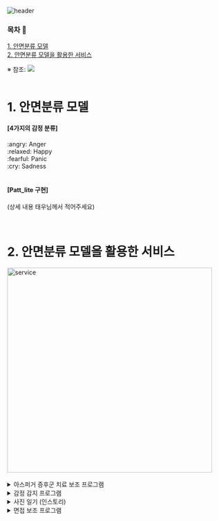 ![header](https://capsule-render.vercel.app/api?type=slice&color=1478cd&height=225&section=header&animation=twinkling&text=Step-up%20Project&desc=Member:%20박태우,%20김수현,%20이재익,%20이주완,%20허은영&fontColor=ffffff&fontSize=40&fontAlign=72&fontAlignY=20&descSize=15&descAlign=72&descAlignY=35&rotate=15)

### 목차 :bookmark_tabs:
[1. 안면분류 모델](#1-안면분류-모델)<br>
[2. 안면분류 모델을 활용한 서비스](#2-안면분류-모델을-활용한-서비스)<br>
<div>
	※ 참조: 
	<a href="https://www.notion.so/68917b8e5bc54a978beec758fd546705?v=f873038b83454d938f8e42ef863b2d9c">
		<img src="https://img.shields.io/badge/Notion-000000?style=flat&logo=Notion&logoColor=white"/>
	</a>
</div>
<br>

# 1. 안면분류 모델
<div>
	<h4>[4가지의 감정 분류]</h4>
	:angry: Anger<br>
	:relaxed: Happy<br>
	:fearful: Panic<br>
	:cry: Sadness<br><br>
	<h4>[Patt_lite 구현]</h4>
	(상세 내용 태우님께서 적어주세요)
</div>
<br><br>

# 2. 안면분류 모델을 활용한 서비스
<div>
	<img width="474" alt="service" src="https://github.com/iamrosy20/WASSUPAI/assets/81972902/7bfeda17-5348-4b05-a2ef-517655d2cf2f"><br><br>
</div>

<details>
<summary>아스퍼거 증후군 치료 보조 프로그램</summary>
  	<img width="327" alt="1" src="https://github.com/iamrosy20/WASSUPAI/assets/81972902/7d61a510-5597-485a-ac65-d1dec76f9a93"><br>
	상세내용1
</details>

 <details>
<summary>감정 감지 프로그램</summary>
	상세내용2	
</details>

 <details>
<summary>사진 일기 (인스토리)</summary>
  	<img width="276" alt="3" src="https://github.com/iamrosy20/WASSUPAI/assets/81972902/0ecb6d73-4333-4c39-b554-f5b40013a40b"><br>
	 상세내용3
</details>

 <details>
<summary>면접 보조 프로그램</summary>
  	<img width="256" alt="4" src="https://github.com/iamrosy20/WASSUPAI/assets/81972902/323d7669-0aff-4e2b-ace3-6848754be06a"><br>
	 상세내용4
</details>

